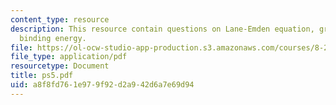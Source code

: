 ```yaml
---
content_type: resource
description: This resource contain questions on Lane-Emden equation, gravitational
  binding energy.
file: https://ol-ocw-studio-app-production.s3.amazonaws.com/courses/8-284-modern-astrophysics-spring-2006/a8f8fd761e979f92d2a942d6a7e69d94_ps5.pdf
file_type: application/pdf
resourcetype: Document
title: ps5.pdf
uid: a8f8fd76-1e97-9f92-d2a9-42d6a7e69d94
---
```

